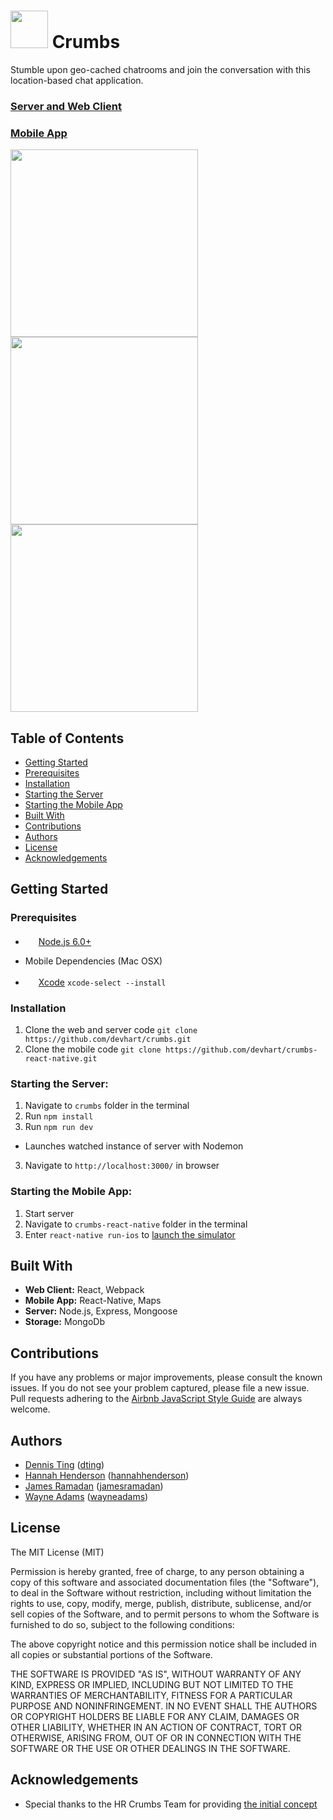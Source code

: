 <img src="https://ia601509.us.archive.org/0/items/cookie_201608/cookie_thumb.jpg" height="60"> Crumbs
=========================================
Stumble upon geo-cached chatrooms and join the conversation with this location-based chat application.

### [Server and Web Client](https://github.com/devhart/crumbs)

### [Mobile App](https://github.com/devhart/crumbs-react-native)

<img src="https://archive.org/download/crumbs-login/crumbs-login.png" width="300"><img src="https://archive.org/download/crumbs-apple/crumbs-apple.png" width="300"><img src="https://archive.org/download/crumbs-conversation/crumbs-conversation.png" width="300">

Table of Contents
--------------------------
- [Getting Started](#getting-started)
 - [Prerequisites](#prerequisites)
 - [Installation](#installation)
 - [Starting the Server](#starting-the-server)
 - [Starting the Mobile App](#starting-the-mobile-app)
- [Built With](#built-with)
- [Contributions](#contributions)
- [Authors](#authors)
- [License](#license)
- [Acknowledgements](#acknowledgements)


Getting Started
--------------------------
### Prerequisites
- <img src="https://nodejs.org/static/images/logos/nodejs-new-pantone-black.png" height="17">&nbsp;[Node.js 6.0+](http://nodejs.org)

- Mobile Dependencies (Mac OSX)
 - <img src="http://a2.mzstatic.com/us/r30/Purple30/v4/f3/d4/1f/f3d41fc1-0925-f078-c19e-ce00e6d724bf/icon128-2x.png" height="17">&nbsp;[Xcode](https://itunes.apple.com/us/app/xcode/id497799835?mt=12) `xcode-select --install`

### Installation
1. Clone the web and server code `git clone https://github.com/devhart/crumbs.git`
2. Clone the mobile code `git clone https://github.com/devhart/crumbs-react-native.git`

### Starting the Server:
1. Navigate to `crumbs` folder in the terminal
2. Run `npm install`
3. Run `npm run dev`
 - Launches watched instance of server with Nodemon
3. Navigate to `http://localhost:3000/` in browser

### Starting the Mobile App:
1. Start server
2. Navigate to `crumbs-react-native` folder in the terminal
3. Enter `react-native run-ios` to [launch the simulator](https://facebook.github.io/react-native/docs/running-on-simulator-ios.html)


Built With
--------------------------
* **Web Client:** React, Webpack
* **Mobile App:** React-Native, Maps
* **Server:** Node.js, Express, Mongoose
* **Storage:** MongoDb


Contributions
--------------------------
If you have any problems or major improvements, please consult the known issues. If you do not see your problem captured, please file a new issue. Pull requests adhering to the 
[Airbnb JavaScript Style Guide](https://github.com/airbnb/javascript) are always welcome.


Authors
--------------------------
* [Dennis Ting]() ([dting](https://github.com/dting))
* [Hannah Henderson](https://www.linkedin.com/in/hahenderson) ([hannahhenderson](https://github.com/hannahhenderson))
* [James Ramadan](https://www.linkedin.com/in/james-ramadan) ([jamesramadan](https://github.com/jamesramadan))
* [Wayne Adams](https://www.linkedin.com/in/wayneladams) ([wayneadams](https://github.com/wayneadams))


License
--------------------------
The MIT License (MIT)

Permission is hereby granted, free of charge, to any person obtaining a copy of this software and associated documentation files (the "Software"), to deal in the Software without restriction, including without limitation the rights to use, copy, modify, merge, publish, distribute, sublicense, and/or sell copies of the Software, and to permit persons to whom the Software is furnished to do so, subject to the following conditions:

The above copyright notice and this permission notice shall be included in all copies or substantial portions of the Software.

THE SOFTWARE IS PROVIDED "AS IS", WITHOUT WARRANTY OF ANY KIND, EXPRESS OR IMPLIED, INCLUDING BUT NOT LIMITED TO THE WARRANTIES OF MERCHANTABILITY, FITNESS FOR A PARTICULAR PURPOSE AND NONINFRINGEMENT. IN NO EVENT SHALL THE AUTHORS OR COPYRIGHT HOLDERS BE LIABLE FOR ANY CLAIM, DAMAGES OR OTHER LIABILITY, WHETHER IN AN ACTION OF CONTRACT, TORT OR OTHERWISE, ARISING FROM, OUT OF OR IN CONNECTION WITH THE SOFTWARE OR THE USE OR OTHER DEALINGS IN THE SOFTWARE.


Acknowledgements
--------------------------
* Special thanks to the HR Crumbs Team for providing [the initial concept](https://github.com/HRCrumbs/crumbs)

